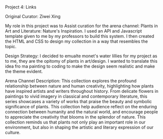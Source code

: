 Project 4: Links

Original Curator: Ziwei Xing

My role in this project was to Assist curation for the arena channel: Plants in Art and Literature: Nature's Inspiration. I used an API and Javascript template given to me by my professors to build this system. I then created the HTML and CSS to design my collection in a way that resembles the topic.

Design Strategy: I decided to emualte monet's water lillies for my project as to me, they are the opitomy of plants in art/design. I wanted to translate this idea fro ma painting to coding to make the design seem realistic and make the theme evident.

Arena Channel Description:
This collection explores the profound relationship between nature and human creativity, highlighting how plants have inspired artists and writers throughout history. From delicate flowers in paintings to vivid imagery in classical and contemporary literature, this series showcases a variety of works that praise the beauty and symbolic significance of plants. This collection help audience reflect on the enduring connection between humanity and the natural world, and encourage people to appreciate the creativity that blooms in the splendor of nature. This collection reminds us that plants not only play an important role in our environment, but also in shaping the artistic and literary expression of our culture.
